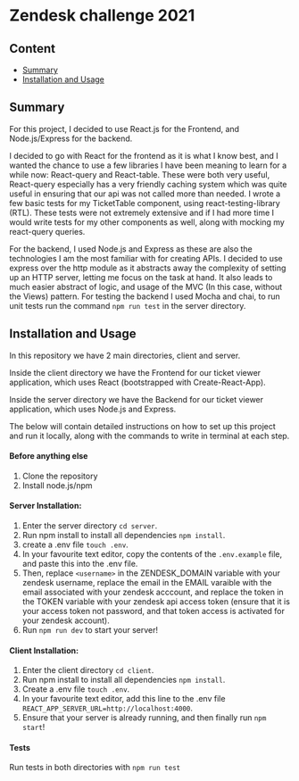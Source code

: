 # Zendesk challenge 2021

## Content
- [Summary](#summary)
- [Installation and Usage](#installation-and-usage)

## Summary

For this project, I decided to use React.js for the Frontend, and Node.js/Express for the backend. 

I decided to go with React for the frontend as it is what I know best, and I wanted the chance to use a few libraries I have been meaning to learn for a while now: React-query and React-table. These were both very useful, React-query especially has a very friendly caching system which was quite useful in ensuring that our api was not called more than needed. I wrote a few basic tests for my TicketTable component, using react-testing-library (RTL). These tests were not extremely extensive and if I had more time I would write tests for my other components as well, along with mocking my react-query queries.

For the backend, I used Node.js and Express as these are also the technologies I am the most familiar with for creating APIs. I decided to use express over the http module as it abstracts away the complexity of setting up an HTTP server, letting me focus on the task at hand. It also leads to much easier abstract of logic, and usage of the MVC (In this case, without the Views) pattern. For testing the backend I used Mocha and chai, to run unit tests run the command ```npm run test``` in the server directory.

## Installation and Usage

In this repository we have 2 main directories, client and server.

Inside the client directory we have the Frontend for our ticket viewer application, which uses React (bootstrapped with Create-React-App).

Inside the server directory we have the Backend for our ticket viewer application, which uses Node.js and Express.

The below will contain detailed instructions on how to set up this project and run it locally, along with the commands to write in terminal at each step.

#### Before anything else
1. Clone the repository
2. Install node.js/npm

#### Server Installation:
1. Enter the server directory ```cd server```.
2. Run npm install to install all dependencies ```npm install```.
3. create a .env file ```touch .env```.
4. In your favourite text editor, copy the contents of the ```.env.example``` file, and paste this into the .env file.
5. Then, replace ```<username>``` in the ZENDESK_DOMAIN variable with your zendesk username, replace the email in the EMAIL varaible with the email associated with your zendesk acccount, and replace the token in the TOKEN variable with your zendesk api access token (ensure that it is your access token not password, and that token access is activated for your zendesk account).
6. Run ```npm run dev``` to start your server!

#### Client Installation:
1. Enter the client directory ```cd client```.
2. Run npm install to install all dependencies ```npm install```.
3. Create a .env file ```touch .env```.
4. In your favourite text editor, add this line to the .env file ```REACT_APP_SERVER_URL=http://localhost:4000```.
5. Ensure that your server is already running, and then finally run ```npm start```!

#### Tests
Run tests in both directories with ```npm run test```

